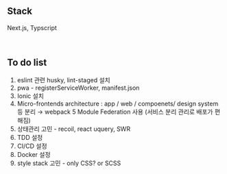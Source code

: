 ## Stack

Next.js, Typscript

<br/>

## To do list

1. eslint 관련 husky, lint-staged 설치
2. pwa - registerServiceWorker, manifest.json
3. Ionic 설치
4. Micro-frontends architecture : app / web / compoenets/ design system 등 분리 → webpack 5 Module Federation 사용 (서비스 분리 관리로 배포가 편해짐)
5. 상태관리 고민 - recoil, react uquery, SWR
6. TDD 설정
7. CI/CD 설정
8. Docker 설정
9. style stack 고민 - only CSS? or SCSS
